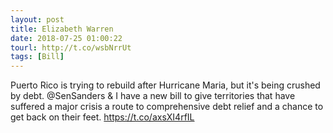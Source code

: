 ```yaml
---
layout: post
title: Elizabeth Warren
date: 2018-07-25 01:00:22
tourl: http://t.co/wsbNrrUt
tags: [Bill]
---
```

Puerto Rico is trying to rebuild after Hurricane Maria, but it's being crushed by debt. @SenSanders &amp; I have a new bill to give territories that have suffered a major crisis a route to comprehensive debt relief and a chance to get back on their feet. https://t.co/axsXI4rfIL